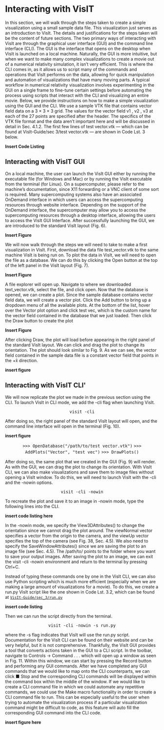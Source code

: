 # Interacting with VisIT

<style>
    .link {
        text-align: center;
        font-size: 16px;
    }
    .textstuff {
        font-size: 17px;
    }
</style>




In this section, we will walk through the steps taken to create a simple visualization using a
small sample data file. This visualization just serves as an introduction to VisIt. The details and
justifications for the steps taken will be the content of future sections.
The two primary ways of interacting with VisIt are through the graphical user interface (GUI)
and the command line interface (CLI). The GUI is the interface that opens on the desktop when
VisIt is launched on a local machine. Naturally, the GUI is more intuitive, but when we want to
make many complex visualizations to create a movie out of a numerical relativity simulation, it
isn’t very efficient. This is where the CLI comes in, as it allows us to script many of the commands
and operations that VisIt performs on the data, allowing for quick manipulation and automation of
visualizations that have many moving parts. A typical workflow in numerical relativity visualization
involves experimenting in the GUI on a single frame to fine-tune certain settings before automating
the process using scripts that interact with the CLI and visualizing an entire movie.
Below, we provide instructions on how to make a simple visualization using the GUI and the CLI.
We use a sample VTK file that contains vector field data on a 3 × 3 × 3 grid. The values for the
vector field v1 , v2 , v3 at each of the 27 points are specified after the header. The specifics of the VTK
file format and the data aren’t important here and will be discussed in detail in Sec. 4.1.2. The first
few lines of test vector.vtk — which can be found at VisIt-Guide/sec 3/test vector.vtk —
are shown in Code Lst. 3 below.

**Insert Code Listing**

## Interacting with VisIT GUI
On a local machine, the user can launch the VisIt GUI either by running the executable file
(for Windows and Mac) or by running the VisIt executable from the terminal (for Linux). On a
supercomputer, please refer to the machine’s documentation, since X11 forwarding or a VNC client
of some sort is required. Many supercomputing systems also have an associated OnDemand interface
in which users can access the supercomputing resources through website interface. Depending on the
support of the OnDemand interface, the supercomputer may allow you to access the supercomputing
resources through a desktop interface, allowing the users to access the VisIt GUI Interface. After
successfully launching the GUI, we are introduced to the standard VisIt layout (Fig. 6).

**Insert Figure**

We will now walk through the steps we will need to take to make a first visualization in VisIt.
First, download the data file test_vector.vtk to the same machine VisIt is being run on. To plot
the data in VisIt, we will need to open the file as a database. We can do this by clicking the Open
button at the top of the left panel in the VisIt layout (Fig. 7).

**Insert Figure**

A file explorer will open up. Navigate to where we downloaded text_vector.vtk, select the
file, and click open. Now that the database is opened, we can create a plot. Since the sample
database contains vector field data, we will create a vector plot. Click the Add button to bring up
a dropdown menu of all the available plots. At the bottom of the list, hover over the Vector plot
option and click test vec, which is the custom name for the vector field contained in the database that we just loaded. Then click the Draw button to create the plot

**Insert Figure**

After clicking Draw, the plot will load before appearing in the right panel of the standard VisIt
layout. We can click and drag the plot to change its orientation. The plot should look similar to
Fig. 9. As we can see, the vector field contained in the sample data file is a constant vector field
that points in the +x̂ direction.

**insert figure**

## Interacting with VisIT CLI'

We will now replicate the plot we made in the previous section using the CLI. To launch VisIt in
CLI mode, we add the -cli flag when launching VisIt.

<div class="link">
<code>visit -cli</code>
</div>

After doing so, the right panel of the standard VisIt layout will open, and the command line
interface will open in the terminal (Fig. 10).

**insert figure**


<div class="link">
<code>>>> OpenDatabase("/path/to/test vector.vtk")</code>
<code>>>> AddPlots("Vector", "test vec")</code>
<code>>>> DrawPlots()</code>
</div>

After doing so, the same plot that we created in the GUI (Fig. 9) will render. As with the GUI,
we can drag the plot to change its orientation.
With VisIt CLI, we can also make visualizations and save them to image files without opening a
VisIt window. To do this, we will need to launch VisIt with the -cli and the -nowin options.

<div class="link">
<code>visit -cli -nowin</code>
</div>

To recreate the plot and save it to an image in -nowin mode, type the following lines into the
CLI.

**insert code listing here**

In the -nowin mode, we specify the View3DAttributes() to change the orientation since we
cannot drag the plot around. The viewNormal vector specifies a vector from the origin to the
camera, and the viewUp vector specifies the top of the camera (see Fig. 38, Sec. 4.5). We also need
to specify the SaveWindowAttributes() since we are saving the plot to an image file (see Sec. 4.5).
The /path/to/ points to the folder where you want to save your output images. After saving the
plot to an image, we can exit the visit -cli -nowin environment and return to the terminal by
pressing Ctrl+C.

Instead of typing these commands one by one in the VisIt CLI, we can also use Python scripting
which is much more efficient (especially when we are making a large amount of visualizations for a
movie). To do this, we create a run.py VisIt script like the one shown in Code Lst. 3.2, which can
be found at <a href="https://github.com/tsokaros/Illinois-NR-VisIt-Guide/blob/main/sec_3/run.py"><code>VisIt-Guide/sec_3/run.py</code></a>


**insert code listing**

Then we can run the script directly from the terminal.

<div class="link">
<code>visit -cli -nowin -s run.py</code>
</div>

where the -s flag indicates that VisIt will use the run.py script.
Documentation for the VisIt CLI can be found on their website and can be very helpful, but it
is not comprehensive. Thankfully, the VisIt GUI provides a tool that converts actions taken in the
GUI to a CLI script. In the toolbar, navigate to Controls → Command . . . which will open up
a window as seen in Fig. 11. Within this window, we can start by pressing the Record button and
performing any GUI commands. After we have completed any GUI commands that we would like
to map onto the CLI counterparts, we can click ■ Stop and the corresponding CLI commands will be displayed within the command box within the middle of the window. If we would like to create a CLI command file in which we could automate any repetitive commands, we could use the Make
macro functionality in order to create a CLI command file to run.
This can be especially useful to the user when trying to automate the visualization process
if a particular visualization command might be difficult to code, as this feature will auto fill the
corresponding GUI command into the CLI code.

**insert figure here**


